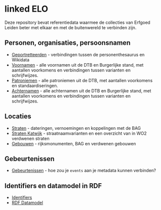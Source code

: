 # linked ELO

Deze repository bevat referentiedata waarmee de collecties van Erfgoed Leiden beter met elkaar en met de buitenwereld te verbinden zijn.

## Personen, organisaties, persoonsnamen

- [Geportretteerden](geportretteerden) - verbindingen tussen de personenthesaurus en Wikidata
- [Voornamen](voornamen) - alle voornamen uit de DTB en Burgerlijke stand, met aantallen voorkomens en verbindingen tussen varianten en schrijfwijzes.
- [Patroniemen](patroniemen) - alle patroniemen uit de DTB, met aantallen voorkomens en standaardiseringen.
- [Achternamen](achternamen) - alle achternamen uit de DTB en Burgerlijke stand, met aantallen voorkomens en verbindingen tussen varianten en schrijfwijzes.

## Locaties

- [Straten](straten) - dateringen, vernoemingen en koppelingen met de BAG
- [Straten Katwijk](straten-katwijk) - straatnaamvarianten en een overzicht van in WO2 verdwenen straten
- [Gebouwen](gebouwen) - rijksmonumenten, BAG en verdwenen gebouwen

## Gebeurtenissen

- [Gebeurtenissen](gebeurtenissen) - hoe zou je `events` aan je metadata kunnen verbinden?


## Identifiers en datamodel in RDF

- [Identifiers](identifiers)
- [RDF Datamodel](rdfmodel)
